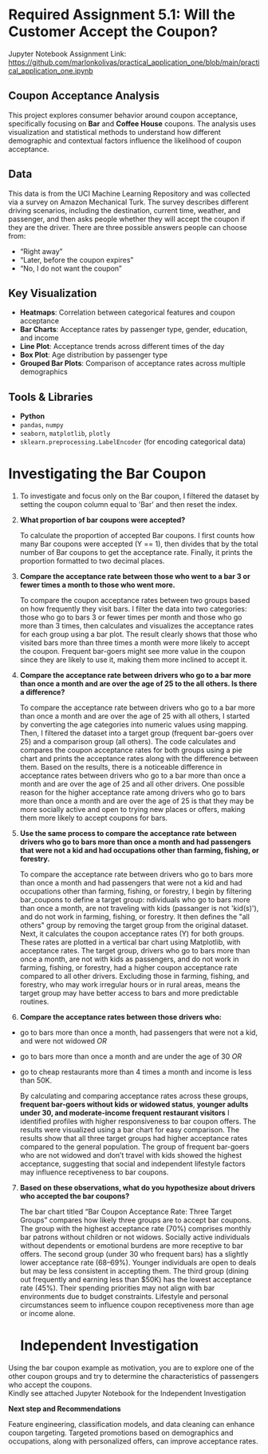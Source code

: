 # Required Assignment 5.1: Will the Customer Accept the Coupon?
Jupyter Notebook Assignment Link: https://github.com/marlonkolivas/practical_application_one/blob/main/practical_application_one.ipynb
## Coupon Acceptance Analysis
This project explores consumer behavior around coupon acceptance, specifically focusing on **Bar** and **Coffee House** coupons. The analysis uses visualization and statistical methods to understand how different demographic and contextual factors influence the likelihood of coupon acceptance.

## Data

This data is from the UCI Machine Learning Repository and was collected via a survey on Amazon Mechanical Turk. The survey describes different driving scenarios, including the destination, current time, weather, and passenger, and then asks people whether they will accept the coupon if they are the driver. There are three possible answers people can choose from:

- “Right away”
- “Later, before the coupon expires”
- “No, I do not want the coupon”

## Key Visualization

- **Heatmaps**: Correlation between categorical features and coupon acceptance
- **Bar Charts**: Acceptance rates by passenger type, gender, education, and income
- **Line Plot**: Acceptance trends across different times of the day
- **Box Plot**: Age distribution by passenger type
- **Grouped Bar Plots**: Comparison of acceptance rates across multiple demographics

## Tools & Libraries

- **Python**
- `pandas`, `numpy`
- `seaborn`, `matplotlib`, `plotly`
- `sklearn.preprocessing.LabelEncoder` (for encoding categorical data)

# Investigating the **Bar** Coupon

1. To investigate and focus only on the Bar coupon, I filtered the dataset by setting the coupon column equal to 'Bar' and then reset the index.
   
2. **What proportion of bar coupons were accepted?** <br>

      To calculate the proportion of accepted Bar coupons. I first counts how many Bar coupons were accepted (Y == 1), then divides that by the total number of Bar   coupons       to get the acceptance rate. Finally, it prints the proportion formatted to two decimal places.
   
3. **Compare the acceptance rate between those who went to a bar 3 or fewer times a month to those who went more.**<br>

      To compare the coupon acceptance rates between two groups based on how frequently they visit bars. I filter the data into two categories: those who go to bars 3 or           fewer times per month and those who go more than 3 times, then calculates and visualizes the acceptance rates for each group using a bar plot. The result clearly             shows that those who visited bars more than three times a month were more likely to accept the coupon. Frequent bar-goers might see more value in the coupon since they       are likely to use it, making them more inclined to accept it.

4. **Compare the acceptance rate between drivers who go to a bar more than once a month and are over the age of 25 to the all others. Is there a difference?** <br>

   To compare the acceptance rate between drivers who go to a bar more than once a month and are over the age of 25 with all others, I started by converting the age              categories into numeric values using mapping. Then, I filtered the dataset into a target group (frequent bar-goers over 25) and a comparison group (all others). The code calculates and compares the coupon acceptance rates for both groups using a pie chart and prints the acceptance rates along with the difference between them. Based on the results, there is a noticeable difference in acceptance rates between drivers who go to a bar more than once a month and are over the age of 25 and all other drivers. One possible reason for the higher acceptance rate among drivers who go to bars more than once a month and are over the age of 25 is that they may be more socially active and open to trying new places or offers, making them more likely to accept coupons for bars.

5. **Use the same process to compare the acceptance rate between drivers who go to bars more than once a month and had passengers that were not a kid and had occupations other than farming, fishing, or forestry.**

   To compare the acceptance rate between drivers who go to bars more than once a month and had passengers that were not a kid and had occupations other than farming, fishing, or forestry, I begin by filtering bar_coupons to define a target group: ndividuals who go to bars more than once a month, are not traveling with kids (passanger is not 'kid(s)'), and do not work in farming, fishing, or forestry. It then defines the "all others" group by removing the target group from the original dataset. Next, it calculates the coupon acceptance rates (Y) for both groups. These rates are plotted in a vertical bar chart using Matplotlib, with acceptance rates. The target group, drivers who go to bars more than once a month, are not with kids as passengers, and do not work in farming, fishing, or forestry, had a higher coupon acceptance rate compared to all other drivers. Excluding those in farming, fishing, and forestry, who may work irregular hours or in rural areas, means the target group may have better access to bars and more predictable routines.

6.  **Compare the acceptance rates between those drivers who:**

- go to bars more than once a month, had passengers that were not a kid, and were not widowed *OR*
- go to bars more than once a month and are under the age of 30 *OR*
- go to cheap restaurants more than 4 times a month and income is less than 50K.

    By calculating and comparing acceptance rates across these groups, **frequent bar-goers without kids or widowed status**, **younger adults under 30, and moderate-income frequent restaurant visitors** I identified profiles with higher responsiveness to bar coupon offers. The results were visualized using a bar chart for easy comparison. The results show that all three target groups had higher acceptance rates compared to the general population. The group of frequent bar-goers who are not widowed and don’t travel with kids showed the highest acceptance, suggesting that social and independent lifestyle factors may influence receptiveness to bar coupons.

7. **Based on these observations, what do you hypothesize about drivers who accepted the bar coupons?**

     The bar chart titled “Bar Coupon Acceptance Rate: Three Target Groups” compares how likely three groups are to accept bar coupons. The group with the highest acceptance rate (70%) comprises monthly bar patrons without children or not widows. Socially active individuals without dependents or emotional burdens are more receptive to bar offers. The second group (under 30 who frequent bars) has a slightly lower acceptance rate (68–69%). Younger individuals are open to deals but may be less consistent in accepting them. The third group (dining out frequently and earning less than $50K) has the lowest acceptance rate (45%). Their spending priorities may not align with bar environments due to budget constraints. Lifestyle and personal circumstances seem to influence coupon receptiveness more than age or income alone.

   # Independent Investigation

Using the bar coupon example as motivation, you are to explore one of the other coupon groups and try to determine the characteristics of passengers who accept the coupons.<br>
Kindly see attached Jupyter Notebook for the Independent Investigation 

**Next step and Recommendations** 

Feature engineering, classification models, and data cleaning can enhance coupon targeting. Targeted promotions based on demographics and occupations, along with personalized offers, can improve acceptance rates.
